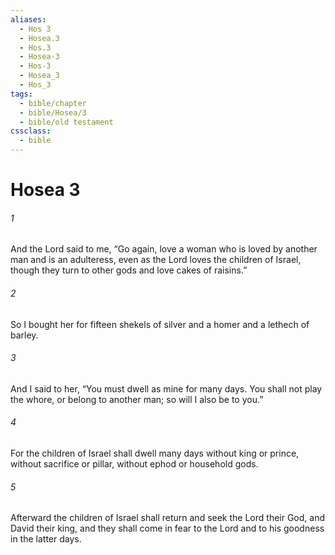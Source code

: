 ```yaml
---
aliases:
  - Hos 3
  - Hosea.3
  - Hos.3
  - Hosea-3
  - Hos-3
  - Hosea_3
  - Hos_3
tags:
  - bible/chapter
  - bible/Hosea/3
  - bible/old testament
cssclass:
  - bible
---
```


# Hosea 3

###### 1
And the Lord said to me, “Go again, love a woman who is loved by another man and is an adulteress, even as the Lord loves the children of Israel, though they turn to other gods and love cakes of raisins.”
###### 2
So I bought her for fifteen shekels of silver and a homer and a lethech of barley.
###### 3
And I said to her, “You must dwell as mine for many days. You shall not play the whore, or belong to another man; so will I also be to you.”
###### 4
For the children of Israel shall dwell many days without king or prince, without sacrifice or pillar, without ephod or household gods.
###### 5
Afterward the children of Israel shall return and seek the Lord their God, and David their king, and they shall come in fear to the Lord and to his goodness in the latter days.


